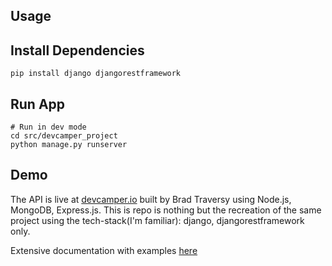 ## Usage

## Install Dependencies

```
pip install django djangorestframework
```

## Run App

```
# Run in dev mode
cd src/devcamper_project
python manage.py runserver
```

## Demo

The API is live at [devcamper.io](https://devcamper.io) built by Brad Traversy using Node.js, MongoDB, Express.js.
This is repo is nothing but the recreation of the same project using the tech-stack(I'm familiar): django, djangorestframework only.  

Extensive documentation with examples [here](https://documenter.getpostman.com/view/8923145/SVtVVTzd?version=latest)
